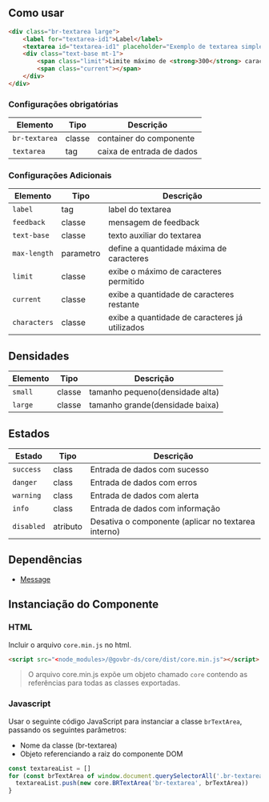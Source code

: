 [version]: # (2.0.5)

## Como usar

```html
<div class="br-textarea large">
    <label for="textarea-id1">Label</label>
    <textarea id="textarea-id1" placeholder="Exemplo de textarea simples" rows="5" cols="5" maxlength="300"></textarea>
    <div class="text-base mt-1">
        <span class="limit">Limite máximo de <strong>300</strong> caracteres</span>
        <span class="current"></span>
    </div>
</div>
```

### Configurações obrigatórias

| Elemento      | Tipo   | Descrição                 |
| ------------- | ------ | ------------------------- |
| `br-textarea` | classe | container do componente   |
| `textarea`    | tag    | caixa de entrada de dados |

### Configurações Adicionais

| Elemento     | Tipo      | Descrição                                      |
| ------------ | --------- | ---------------------------------------------- |
| `label`      | tag       | label do textarea                              |
| `feedback`   | classe    | mensagem de feedback                           |
| `text-base`  | classe    | texto auxiliar do textarea                     |
| `max-length` | parametro | define a quantidade máxima de caracteres       |
| `limit`      | classe    | exibe o máximo de caracteres permitido         |
| `current`    | classe    | exibe a quantidade de caracteres restante      |
| `characters` | classe    | exibe a quantidade de caracteres já utilizados |

## Densidades

| Elemento | Tipo   | Descrição                       |
| -------- | ------ | ------------------------------- |
| `small`  | classe | tamanho pequeno(densidade alta) |
| `large`  | classe | tamanho grande(densidade baixa) |

## Estados

| Estado     | Tipo     | Descrição                                           |
| ---------- | -------- | --------------------------------------------------- |
| `success`  | class    | Entrada de dados com sucesso                        |
| `danger`   | class    | Entrada de dados com erros                          |
| `warning`  | class    | Entrada de dados com alerta                         |
| `info`     | class    | Entrada de dados com informação                     |
| `disabled` | atributo | Desativa o componente (aplicar no textarea interno) |

## Dependências

-   [Message](/components/message)

## Instanciação do Componente

### HTML

Incluir o arquivo `core.min.js` no html.

```html
<script src="<node_modules>/@govbr-ds/core/dist/core.min.js"></script>
```

> O arquivo core.min.js expõe um objeto chamado `core` contendo as referências para todas as classes exportadas.

### Javascript

Usar o seguinte código JavaScript para instanciar a classe `brTextArea`, passando os seguintes parâmetros:

-   Nome da classe (br-textarea)
-   Objeto referenciando a raiz do componente DOM

```javascript
const textareaList = []
for (const brTextArea of window.document.querySelectorAll('.br-textarea')) {
  textareaList.push(new core.BRTextArea('br-textarea', brTextArea))
}
```
